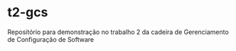 # t2-gcs
Repositório para demonstração no trabalho 2 da cadeira de Gerenciamento de Configuração de Software
